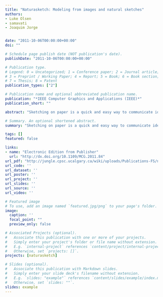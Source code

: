 ```yaml
---
title: "Naturasketch: Modeling from images and natural sketches"
authors:
- Luke Olsen
- samavati
- Joaquim Jorge


date: "2011-10-06T00:00:00+00:00"
doi: ""

# Schedule page publish date (NOT publication's date).
publishDate: "2011-10-06T00:00:00+00:00"

# Publication type.
# Legend: 0 = Uncategorized; 1 = Conference paper; 2 = Journal article;
# 3 = Preprint / Working Paper; 4 = Report; 5 = Book; 6 = Book section;
# 7 = Thesis; 8 = Patent
publication_types: ["2"]

# Publication name and optional abbreviated publication name.
publication: "*IEEE Computer Graphics and Applications (IEEE)*"
publication_short: ""

abstract: "Sketching on paper is a quick and easy way to communicate ideas. However, many sketch-based systems require people to draw in contrived ways instead of sketching freely as they would on paper. NaturaSketch affords a more natural interface through multiple strokes that overlap, cross, and connect. It also features a meshing algorithm to support multiple strokes of different classifications, which lets users design complex 3D shapes from sketches drawn over existing images. To provide a familiar workflow for object design, a set of sketch annotations can also specify modeling and editing operations. NaturaSketch empowers designers to produce a variety of models quickly and easily."

# Summary. An optional shortened abstract.
summary: "Sketching on paper is a quick and easy way to communicate ideas. However, many sketch-based systems require people to draw in contrived ways instead of sketching freely as they would on paper. NaturaSketch affords a more natural interface through multiple strokes that overlap, cross, and connect. It also features a meshing algorithm to support multiple strokes of different classifications, which lets users design complex 3D shapes from sketches drawn over existing images. To provide a familiar w..."

tags: []
featured: false

links:
- name: "Electronic Edition from Publisher"
  url: "http://dx.doi.org/10.1109/MCG.2011.84"
url_pdf: "http://jungle.cpsc.ucalgary.ca/wiki/uploads/Publications-FS/naturasketch-cga2011-olsen.pdf"
url_code: ''
url_dataset: ''
url_poster: ''
url_project: ''
url_slides: ''
url_source: ''
url_video: ''

# Featured image
# To use, add an image named `featured.jpg/png` to your page's folder. 
image:
  caption: ''
  focal_point: ""
  preview_only: false

# Associated Projects (optional).
#   Associate this publication with one or more of your projects.
#   Simply enter your project's folder or file name without extension.
#   E.g. `internal-project` references `content/project/internal-project/index.md`.
#   Otherwise, set `projects: []`.
projects: [naturasketch]

# Slides (optional).
#   Associate this publication with Markdown slides.
#   Simply enter your slide deck's filename without extension.
#   E.g. `slides: "example"` references `content/slides/example/index.md`.
#   Otherwise, set `slides: ""`.
slides: example
---
```

